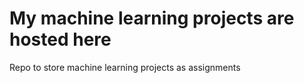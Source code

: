 # My machine learning projects are hosted here

Repo to store machine learning projects as assignments
